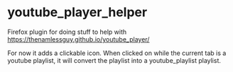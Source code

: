 # youtube_player_helper
Firefox plugin for doing stuff to help with https://thenamlessguy.github.io/youtube_player/

For now it adds a clickable icon. When clicked on while the current tab is a youtube playlist, it will convert the playlist into a youtube_playlist playlist.
